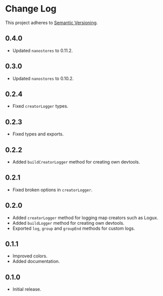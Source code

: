 # Change Log
This project adheres to [Semantic Versioning](http://semver.org/).

## 0.4.0
* Updated `nanostores` to 0.11.2.

## 0.3.0
* Updated `nanostores` to 0.10.2.

## 0.2.4
* Fixed `creatorLogger` types.

## 0.2.3
* Fixed types and exports.

## 0.2.2
* Added `buildCreatorLogger` method for creating own devtools.

## 0.2.1
* Fixed broken options in `creatorLogger`.

## 0.2.0
* Added `creatorLogger` method for logging map creators such as Logux.
* Added `buildLogger` method for creating own devtools.
* Exported `log`, `group` and `groupEnd` methods for custom logs.

## 0.1.1
* Improved colors.
* Added documentation.

## 0.1.0
* Initial release.
